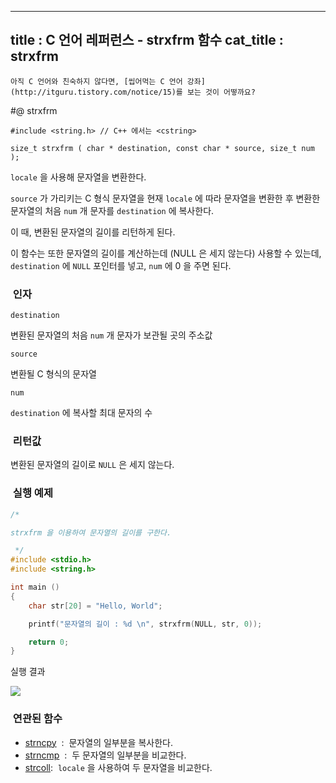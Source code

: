 ----------------
title : C 언어 레퍼런스 - strxfrm 함수
cat_title :  strxfrm
--------------



```warning
아직 C 언어와 친숙하지 않다면, [씹어먹는 C 언어 강좌](http://itguru.tistory.com/notice/15)를 보는 것이 어떻까요?

```

#@ strxfrm

```info
#include <string.h> // C++ 에서는 <cstring>

size_t strxfrm ( char * destination, const char * source, size_t num );
```


`locale` 을 사용해 문자열을 변환한다.

`source` 가 가리키는 C 형식 문자열을 현재 `locale` 에 따라 문자열을 변환한 후 변환한 문자열의 처음 `num` 개 문자를 `destination` 에 복사한다.

이 때, 변환된 문자열의 길이를 리턴하게 된다.

이 함수는 또한 문자열의 길이를 계산하는데 (NULL 은 세지 않는다) 사용할 수 있는데, `destination` 에 `NULL` 포인터를 넣고, `num` 에 0 을 주면 된다.



###  인자


`destination`

변환된 문자열의 처음 `num` 개 문자가 보관될 곳의 주소값

`source`

변환될 C 형식의 문자열

`num`

`destination` 에 복사할 최대 문자의 수



###  리턴값




변환된 문자열의 길이로 `NULL` 은 세지 않는다.



###  실행 예제


```cpp
/*

strxfrm 을 이용하여 문자열의 길이를 구한다.

 */
#include <stdio.h>
#include <string.h>

int main ()
{
    char str[20] = "Hello, World";

    printf("문자열의 길이 : %d \n", strxfrm(NULL, str, 0));

    return 0;
}
```


실행 결과


![](http://img1.daumcdn.net/thumb/R1920x0/?fname=http%3A%2F%2Fcfile9.uf.tistory.com%2Fimage%2F186A6F1C4C54E5888668F1)




###  연관된 함수

*  [strncpy](http://itguru.tistory.com/80)  :  문자열의 일부분을 복사한다.
*  [strncmp](http://itguru.tistory.com/90)  :  두 문자열의 일부분을 비교한다.
*  [strcoll](http://itguru.tistory.com/86):  `locale` 을 사용하여 두 문자열을 비교한다.





